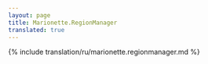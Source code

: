 ```yaml
---
layout: page
title: Marionette.RegionManager
translated: true
---
```


{% include translation/ru/marionette.regionmanager.md %}